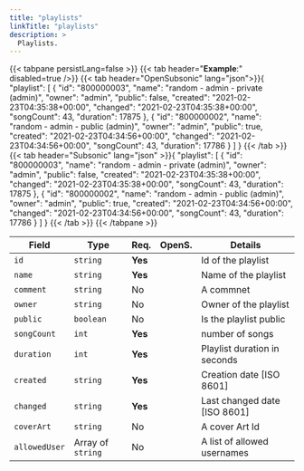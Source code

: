 ```yaml
---
title: "playlists"
linkTitle: "playlists"
description: >
  Playlists.
---
```


{{< tabpane persistLang=false >}}
{{< tab header="**Example**:" disabled=true />}}
{{< tab header="OpenSubsonic" lang="json">}}{
"playlist": [
    {
        "id": "800000003",
        "name": "random - admin - private (admin)",
        "owner": "admin",
        "public": false,
        "created": "2021-02-23T04:35:38+00:00",
        "changed": "2021-02-23T04:35:38+00:00",
        "songCount": 43,
        "duration": 17875
    },
    {
        "id": "800000002",
        "name": "random - admin - public (admin)",
        "owner": "admin",
        "public": true,
        "created": "2021-02-23T04:34:56+00:00",
        "changed": "2021-02-23T04:34:56+00:00",
        "songCount": 43,
        "duration": 17786
    }
  ]
}
{{< /tab >}}
{{< tab header="Subsonic" lang="json" >}}{
"playlist": [
    {
        "id": "800000003",
        "name": "random - admin - private (admin)",
        "owner": "admin",
        "public": false,
        "created": "2021-02-23T04:35:38+00:00",
        "changed": "2021-02-23T04:35:38+00:00",
        "songCount": 43,
        "duration": 17875
    },
    {
        "id": "800000002",
        "name": "random - admin - public (admin)",
        "owner": "admin",
        "public": true,
        "created": "2021-02-23T04:34:56+00:00",
        "changed": "2021-02-23T04:34:56+00:00",
        "songCount": 43,
        "duration": 17786
    }
  ]
}
{{< /tab >}}
{{< /tabpane >}}

| Field |  Type | Req. | OpenS. | Details |
| --- | --- | --- | --- | --- |
| `id` | `string` | **Yes** |     | Id of the playlist |
| `name` | `string` | **Yes** |     | Name of the playlist |
| `comment` | `string` | No|     | A commnet |
| `owner` | `string` | No |     | Owner of the playlist |
| `public` | `boolean` | No|     | Is the playlist public |
| `songCount` | `int` | **Yes** |     | number of songs |
| `duration` | `int` | **Yes** |     | Playlist duration in seconds |
| `created` | `string` | **Yes** |     | Creation date [ISO 8601] |
| `changed` | `string` | **Yes** |     | Last changed date [ISO 8601] |
| `coverArt` | `string` | No |     | A cover Art Id |
| `allowedUser` | Array of `string` | No |     | A list of allowed usernames |
